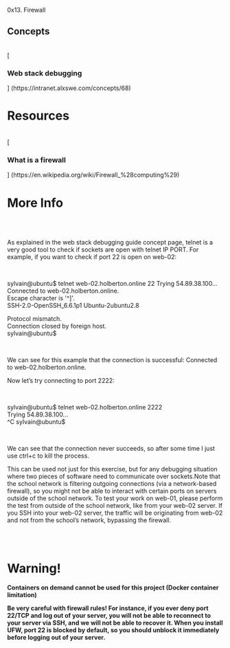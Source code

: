 0x13. Firewall

<h2>Concepts</h2><br>
[<h3>Web stack debugging</h3>] (https://intranet.alxswe.com/concepts/68)<br>
<h1>Resources</h1> <br>
[<h3>What is a firewall</h3>] (https://en.wikipedia.org/wiki/Firewall_%28computing%29)<br>
<h1>More Info</h1>
<br><br>
<p>As explained in the web stack debugging guide concept page, telnet is a very good tool to check if sockets are open with telnet IP PORT. For example, if you want to check if port 22 is open on web-02:</p><br>
<p>sylvain@ubuntu$ telnet web-02.holberton.online 22
Trying 54.89.38.100...<br>
Connected to web-02.holberton.online.<br>
Escape character is '^]'.<br>
SSH-2.0-OpenSSH_6.6.1p1 Ubuntu-2ubuntu2.8<br>

Protocol mismatch.<br>
Connection closed by foreign host.<br>
sylvain@ubuntu$<br>
</p>
<br>
<p>We can see for this example that the connection is successful: Connected to web-02.holberton.online.

Now let’s try connecting to port 2222:
</p>
<br>
<p>sylvain@ubuntu$ telnet web-02.holberton.online 2222<br>
Trying 54.89.38.100...<br>
^C
sylvain@ubuntu$<br>
</p>
<br>
<p>
We can see that the connection never succeeds, so after some time I just use ctrl+c to kill the process.

This can be used not just for this exercise, but for any debugging situation where two pieces of software need to communicate over sockets.Note that the school network is filtering outgoing connections (via a network-based firewall), so you might not be able to interact with certain ports on servers outside of the school network. To test your work on web-01, please perform the test from outside of the school network, like from your web-02 server. If you SSH into your web-02 server, the traffic will be originating from web-02 and not from the school’s network, bypassing the firewall.
</p>
<br><br>
<h1>Warning!</h1>
<p><strong>Containers on demand cannot be used for this project (Docker container limitation)

Be very careful with firewall rules! For instance, if you ever deny port 22/TCP and log out of your server, you will not be able to reconnect to your server via SSH, and we will not be able to recover it. When you install UFW, port 22 is blocked by default, so you should unblock it immediately before logging out of your server.
</strong>
</p>
